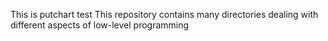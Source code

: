 This is putchart test
This repository contains many directories dealing with different aspects of low-level programming
